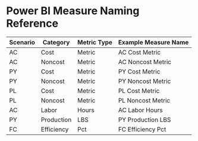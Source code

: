 # Power BI Measure Naming Reference

| Scenario | Category  | Metric Type | Example Measure Name     |
|----------|-----------|-------------|--------------------------|
| AC       | Cost      | Metric      | AC Cost Metric           |
| AC       | Noncost   | Metric      | AC Noncost Metric        |
| PY       | Cost      | Metric      | PY Cost Metric           |
| PY       | Noncost   | Metric      | PY Noncost Metric        |
| PL       | Cost      | Metric      | PL Cost Metric           |
| PL       | Noncost   | Metric      | PL Noncost Metric        |
| AC       | Labor     | Hours       | AC Labor Hours           |
| PY       | Production| LBS         | PY Production LBS        |
| FC       | Efficiency| Pct         | FC Efficiency Pct        |
